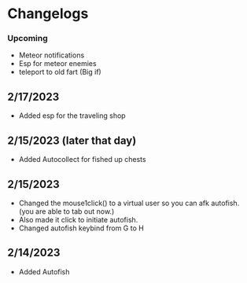 # Changelogs
### Upcoming
* Meteor notifications
* Esp for meteor enemies
* teleport to old fart (Big if)

## 2/17/2023
* Added esp for the traveling shop

## 2/15/2023 (later that day)
* Added Autocollect for fished up chests

## 2/15/2023
* Changed the mouse1click() to a virtual user so you can afk autofish. (you are able to tab out now.)
* Also made it click to initiate autofish.
* Changed autofish keybind from G to H

## 2/14/2023
* Added Autofish
